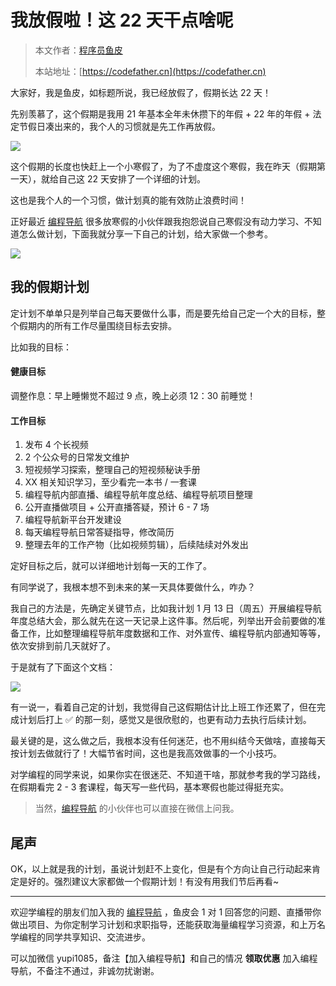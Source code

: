 # 我放假啦！这 22 天干点啥呢

> 本文作者：[程序员鱼皮](https://yuyuanweb.feishu.cn/wiki/Abldw5WkjidySxkKxU2cQdAtnah)
>
> 本站地址：[https://codefather.cn](https://codefather.cn)

大家好，我是鱼皮，如标题所说，我已经放假了，假期长达 22 天！

先别羡慕了，这个假期是我用 21 年基本全年未休攒下的年假 + 22 年的年假 + 法定节假日凑出来的，我个人的习惯就是先工作再放假。

![](https://pic.yupi.icu/5563/202311041339874.png)

这个假期的长度也快赶上一个小寒假了，为了不虚度这个寒假，我在昨天（假期第一天），就给自己这 22 天安排了一个详细的计划。

这也是我个人的一个习惯，做计划真的能有效防止浪费时间！

正好最近 [编程导航](https://mp.weixin.qq.com/s?__biz=MzI1NDczNTAwMA==&mid=2247524980&idx=2&sn=9ddcdb6c52aa096ed4c5ad0ced946a7d&chksm=e9c28583deb50c95f3c2665713a8bbc372c68332b3bfb846cf4b23af3f1cc07164832a291335&token=689599617&lang=zh_CN&scene=21#wechat_redirect) 很多放寒假的小伙伴跟我抱怨说自己寒假没有动力学习、不知道怎么做计划，下面我就分享一下自己的计划，给大家做一个参考。

![](https://pic.yupi.icu/5563/202311041339868.png)

## 我的假期计划

定计划不单单只是列举自己每天要做什么事，而是要先给自己定一个大的目标，整个假期内的所有工作尽量围绕目标去安排。

比如我的目标：

#### 健康目标

调整作息：早上睡懒觉不超过 9 点，晚上必须 12：30 前睡觉！

#### 工作目标

1. 发布 4 个长视频
2. 2 个公众号的日常发文维护
3. 短视频学习探索，整理自己的短视频秘诀手册
4. XX 相关知识学习，至少看完一本书 / 一套课
5. 编程导航内部直播、编程导航年度总结、编程导航项目整理
6. 公开直播做项目 + 公开直播答疑，预计 6 - 7 场
7. 编程导航新平台开发建设
8. 每天编程导航日常答疑指导，修改简历
9. 整理去年的工作产物（比如视频剪辑），后续陆续对外发出

定好目标之后，就可以详细地计划每一天的工作了。

有同学说了，我根本想不到未来的某一天具体要做什么，咋办？

我自己的方法是，先确定关键节点，比如我计划 1 月 13 日（周五）开展编程导航年度总结大会，那么就先在这一天记录上这件事。然后呢，列举出开会前要做的准备工作，比如整理编程导航年度数据和工作、对外宣传、编程导航内部通知等等，依次安排到前几天就好了。

于是就有了下面这个文档：

![](https://pic.yupi.icu/5563/202311041339958.png)

有一说一，看着自己定的计划，我觉得自己这假期估计比上班工作还累了，但在完成计划后打上 ✅ 的那一刻，感觉又是很欣慰的，也更有动力去执行后续计划。

最关键的是，这么做之后，我根本没有任何迷茫，也不用纠结今天做啥，直接每天按计划去做就行了！大幅节省时间，这也是我高效做事的一个小技巧。

对学编程的同学来说，如果你实在很迷茫、不知道干啥，那就参考我的学习路线，在假期看完 2 - 3 套课程，每天写一些代码，基本寒假也能过得挺充实。

> 当然，[编程导航](https://mp.weixin.qq.com/s?__biz=MzI1NDczNTAwMA==&mid=2247524980&idx=2&sn=9ddcdb6c52aa096ed4c5ad0ced946a7d&chksm=e9c28583deb50c95f3c2665713a8bbc372c68332b3bfb846cf4b23af3f1cc07164832a291335&token=689599617&lang=zh_CN&scene=21#wechat_redirect) 的小伙伴也可以直接在微信上问我。

## 尾声

OK，以上就是我的计划，虽说计划赶不上变化，但是有个方向让自己行动起来肯定是好的。强烈建议大家都做一个假期计划！有没有用我们节后再看~



------


欢迎学编程的朋友们加入我的 [编程导航](https://mp.weixin.qq.com/s?__biz=MzI1NDczNTAwMA==&mid=2247524980&idx=2&sn=9ddcdb6c52aa096ed4c5ad0ced946a7d&chksm=e9c28583deb50c95f3c2665713a8bbc372c68332b3bfb846cf4b23af3f1cc07164832a291335&token=689599617&lang=zh_CN&scene=21#wechat_redirect) ，鱼皮会 1 对 1 回答您的问题、直播带你做出项目、为你定制学习计划和求职指导，还能获取海量编程学习资源，和上万名学编程的同学共享知识、交流进步。

可以加微信 yupi1085，备注【加入编程导航】和自己的情况 **领取优惠** 加入编程导航，不备注不通过，非诚勿扰谢谢。